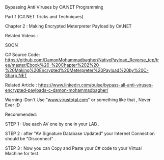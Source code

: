 

Bypassing Anti Viruses by C#.NET Programming

Part 1 (C#.NET Tricks and Techniques)

Chapter 2 : Making Encrypted Meterpreter Payload by C#.NET

Related Videos :

SOON

C# Source Code: https://github.com/DamonMohammadbagher/NativePayload_Reverse_tcp/tree/master/Ebook%20-%20Chapter%202%20-%20Making%20Encrypted%20Meterpreter%20Payload%20by%20C-Sharp.NET


Related Article : 
https://www.linkedin.com/pulse/bypass-all-anti-viruses-encrypted-payloads-c-damon-mohammadbagher/


Warning :Don't Use "www.virustotal.com" or something like that , Never Ever ;D

Recommended:

STEP 1 : Use each AV one by one in your LAB .

STEP 2 : after "AV Signature Database Updated" your Internet Connection should be "Disconnect" .

STEP 3 : Now you can Copy and Paste your C# code to your Virtual Machine for test .
